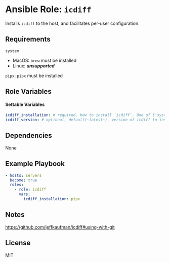 # Ansible Role: `icdiff`

Installs `icdiff` to the host, and facilitates per-user configuration.

## Requirements

`system`
  - MacOS: `brew` must be installed
  - Linux: ***unsupported***

`pipx`: `pipx` must be installed

## Role Variables

#### Settable Variables
```yaml
icdiff_installation: # required. How to install `icdiff`. One of ['system', 'pipx'].
icdiff_version: # optional, default(~latest~). version of icdiff to install.  Only when `icdiff_installation == 'pipx'`
```

## Dependencies

None

## Example Playbook
```yaml
- hosts: servers
  become: true
  roles:
    - role: icdiff
      vars:
        icdiff_installation: pipx
```

## Notes
https://github.com/jeffkaufman/icdiff#using-with-git

## License

MIT
